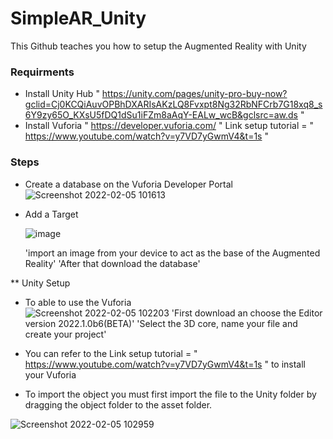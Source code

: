 # SimpleAR_Unity
This  Github teaches you how to setup the Augmented Reality with Unity

### Requirments
* Install Unity Hub " https://unity.com/pages/unity-pro-buy-now?gclid=Cj0KCQiAuvOPBhDXARIsAKzLQ8Fvxpt8Ng32RbNFCrb7G18xq8_s6Y9zy65O_KXsU5fDQ1dSu1iFZm8aAqY-EALw_wcB&gclsrc=aw.ds "
* Install Vuforia " https://developer.vuforia.com/ " Link setup tutorial = " https://www.youtube.com/watch?v=y7VD7yGwmV4&t=1s " 

### Steps 
*  Create a database on the Vuforia Developer Portal 
  ![Screenshot 2022-02-05 101613](https://user-images.githubusercontent.com/80488842/152625066-bd894ae3-ae1d-428f-b028-4f3a6e9dd85d.png)
* Add a Target

  ![image](https://user-images.githubusercontent.com/80488842/152625110-bf8e55af-9847-4401-96dc-62f8be60a3a4.png)
  
  'import an image from your device to act as the base of the Augmented Reality'
  'After that download the database'
  
** Unity Setup 
* To able to use the Vuforia   
  ![Screenshot 2022-02-05 102203](https://user-images.githubusercontent.com/80488842/152625273-babc6cec-d4cc-4ca7-bf3a-8347aa50a176.png)
  'First download an choose the Editor version 2022.1.0b6(BETA)'
  'Select the 3D core, name your file and create your project'
* You can refer to the Link setup tutorial = " https://www.youtube.com/watch?v=y7VD7yGwmV4&t=1s " to install your Vuforia 

* To import the object you must first import the file to the Unity folder by dragging the object folder to the asset folder.

![Screenshot 2022-02-05 102959](https://user-images.githubusercontent.com/80488842/152625624-7f07724f-5d19-41c9-b569-66757413b5e7.png)


